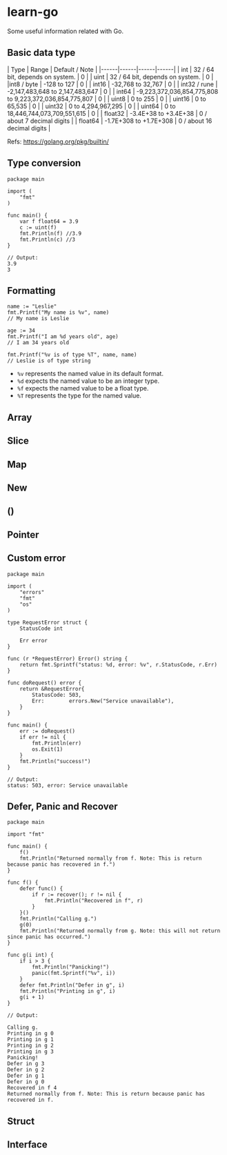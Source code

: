 # learn-go
Some useful information related with Go.
## Basic data type
| Type | Range | Default / Note | 
|------|------|------|------|
| int  | 32 / 64 bit, depends on system. | 0 |
| uint  | 32 / 64 bit, depends on system. | 0 |
|int8 / byte   | -128 to 127 | 0 |
| int16        | -32,768 to 32,767 | 0 |
| int32 / rune | -2,147,483,648 to 2,147,483,647 | 0 |
| int64        | -9,223,372,036,854,775,808 to 9,223,372,036,854,775,807   | 0 |
| uint8        | 0 to 255 | 0 |
| uint16       | 0 to 65,535 | 0 |
| uint32       | 0 to 4,294,967,295 | 0 |
| uint64       | 0 to 18,446,744,073,709,551,615 | 0 |
| float32      | -3.4E+38 to +3.4E+38 | 0 / about 7 decimal digits |
| float64      | -1.7E+308 to +1.7E+308 | 0 / about 16 decimal digits |

Refs: https://golang.org/pkg/builtin/

## Type conversion
```golang
package main

import (
	"fmt"
)

func main() {
	var f float64 = 3.9
	c := uint(f)
	fmt.Println(f) //3.9
	fmt.Println(c) //3
}

// Output:
3.9
3
```

## Formatting
```golang
name := "Leslie"
fmt.Printf("My name is %v", name)
// My name is Leslie

age := 34
fmt.Printf("I am %d years old", age)
// I am 34 years old

fmt.Printf("%v is of type %T", name, name)
// Leslie is of type string
```

* `%v` represents the named value in its default format.
* `%d` expects the named value to be an integer type.
* `%f` expects the named value to be a float type.
* `%T` represents the type for the named value.

## Array

## Slice

## Map

## New

## ()

## Pointer

## Custom error
```golang
package main

import (
    "errors"
    "fmt"
    "os"
)

type RequestError struct {
    StatusCode int

    Err error
}

func (r *RequestError) Error() string {
    return fmt.Sprintf("status: %d, error: %v", r.StatusCode, r.Err)
}

func doRequest() error {
    return &RequestError{
        StatusCode: 503,
        Err:        errors.New("Service unavailable"),
    }
}

func main() {
    err := doRequest()
    if err != nil {
        fmt.Println(err)
        os.Exit(1)
    }
    fmt.Println("success!")
}

// Output:
status: 503, error: Service unavailable
```


## Defer, Panic and Recover
```golang
package main

import "fmt"

func main() {
    f()
    fmt.Println("Returned normally from f. Note: This is return because panic has recovered in f.")
}

func f() {
    defer func() {
        if r := recover(); r != nil {
            fmt.Println("Recovered in f", r)
        }
    }()
    fmt.Println("Calling g.")
    g(0)
    fmt.Println("Returned normally from g. Note: this will not return since panic has occurred.")
}

func g(i int) {
    if i > 3 {
        fmt.Println("Panicking!")
        panic(fmt.Sprintf("%v", i))
    }
    defer fmt.Println("Defer in g", i)
    fmt.Println("Printing in g", i)
    g(i + 1)
}

// Output:
 
Calling g.
Printing in g 0
Printing in g 1
Printing in g 2
Printing in g 3
Panicking!
Defer in g 3
Defer in g 2
Defer in g 1
Defer in g 0
Recovered in f 4
Returned normally from f. Note: This is return because panic has recovered in f.
```

## Struct

## Interface
